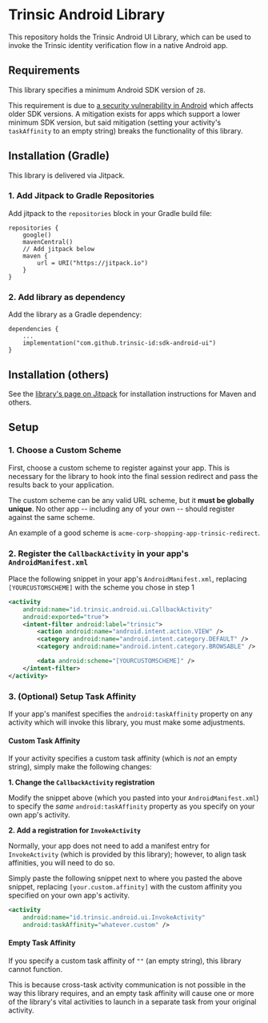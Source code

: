 # Trinsic Android Library

This repository holds the Trinsic Android UI Library, which can be used to invoke the Trinsic identity verification flow in a native Android app.

## Requirements

This library specifies a minimum Android SDK version of `28`.

This requirement is due to [a security vulnerability in Android](https://developer.android.com/privacy-and-security/risks/strandhogg) which affects older SDK versions.
A mitigation exists for apps which support a lower minimum SDK version, but said mitigation (setting your activity's `taskAffinity` to an empty string) breaks the functionality of this library.

## Installation (Gradle)

This library is delivered via Jitpack.

### 1. Add Jitpack to Gradle Repositories

Add jitpack to the `repositories` block in your Gradle build file:

```
repositories {
    google()
    mavenCentral()
    // Add jitpack below
    maven {
        url = URI("https://jitpack.io")
    }
}
```

### 2. Add library as dependency

Add the library as a Gradle dependency:

```
dependencies {
    ...
    implementation("com.github.trinsic-id:sdk-android-ui")
}
```

## Installation (others)

See the [library's page on Jitpack](https://jitpack.io/#trinsic-id/sdk-android-ui) for installation instructions for Maven and others.

## Setup

### 1. Choose a Custom Scheme

First, choose a custom scheme to register against your app. This is necessary for the library to hook into the final session redirect and pass the results back to your application.

The custom scheme can be any valid URL scheme, but it **must be globally unique**. No other app -- including any of your own -- should register against the same scheme.

An example of a good scheme is `acme-corp-shopping-app-trinsic-redirect`.

### 2. Register the `CallbackActivity` in your app's `AndroidManifest.xml`

Place the following snippet in your app's `AndroidManifest.xml`, replacing `[YOURCUSTOMSCHEME]` with the scheme you chose in step 1

```xml
<activity
    android:name="id.trinsic.android.ui.CallbackActivity"
    android:exported="true">
    <intent-filter android:label="trinsic">
        <action android:name="android.intent.action.VIEW" />
        <category android:name="android.intent.category.DEFAULT" />
        <category android:name="android.intent.category.BROWSABLE" />

        <data android:scheme="[YOURCUSTOMSCHEME]" />
    </intent-filter>
</activity>
```

### 3. (Optional) Setup Task Affinity

If your app's manifest specifies the `android:taskAffinity` property on any activity which will invoke this library, you must make some adjustments.

#### Custom Task Affinity

If your activity specifies a custom task affinity (which is _not_ an empty string), simply make the following changes:

**1. Change the `CallbackActivity` registration**

Modify the snippet above (which you pasted into your `AndroidManifest.xml`) to specify the _same_ `android:taskAffinity` property as you specify on your own app's activity.

**2. Add a registration for `InvokeActivity`**

Normally, your app does not need to add a manifest entry for `InvokeActivity` (which is provided by this library); however, to align task affinities, you will need to do so.

Simply paste the following snippet next to where you pasted the above snippet, replacing `[your.custom.affinity]` with the custom affinity you specified on your own app's activity.

```xml
<activity
    android:name="id.trinsic.android.ui.InvokeActivity"
    android:taskAffinity="whatever.custom" />
```

#### Empty Task Affinity

If you specify a custom task affinity of `""` (an empty string), this library cannot function.

This is because cross-task activity communication is not possible in the way this library requires, and an empty task affinity will cause one or more of the library's vital activities to launch in a separate task from your original activity.